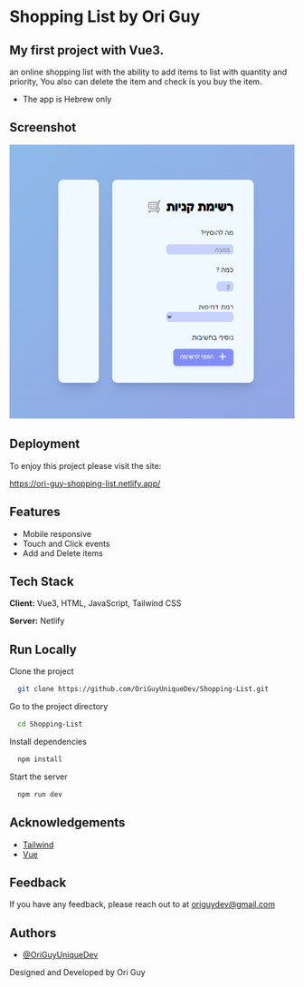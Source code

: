 
# Shopping List by Ori Guy

## My first project with Vue3.

an online shopping list with the ability to add items to list with quantity and priority, You also can delete the item and check is you buy the item.

* The app is Hebrew only

## Screenshot

![App Screenshot](https://github.com/OriGuyUniqueDev/Shopping-List/blob/main/public/Screenshot%202022-09-17%20180911.png?raw=true)


## Deployment

To enjoy this project please visit the site:

https://ori-guy-shopping-list.netlify.app/

## Features
- Mobile responsive
- Touch and Click events 
- Add and Delete items


## Tech Stack

**Client:** Vue3, HTML, JavaScript, Tailwind CSS

**Server:** Netlify


## Run Locally

Clone the project

```bash
  git clone https://github.com/OriGuyUniqueDev/Shopping-List.git
```

Go to the project directory

```bash
  cd Shopping-List
```

Install dependencies

```bash
  npm install
```

Start the server

```bash
  npm run dev
```


## Acknowledgements

 - [Tailwind](https://tailwindcss.com/docs)
 - [Vue](https://vuejs.org/guide/introduction.html)



## Feedback

If you have any feedback, please reach out to at origuydev@gmail.com


## Authors

- [@OriGuyUniqueDev](https://github.com/OriGuyUniqueDev)




Designed and Developed by Ori Guy

